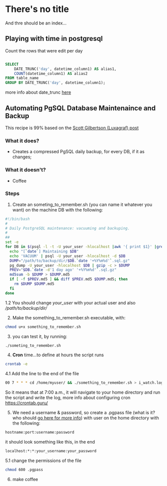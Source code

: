 # There's no title


And thre should be an index...

## Playing with time in postgresql

Count the rows that were edit per day

```sql

SELECT 
    DATE_TRUNC('day', datetime_column1) AS alias1, 
	COUNT(datetime_column1) AS alias2
FROM table_name
GROUP BY DATE_TRUNC('day', datetime_column1);

```

more info about date_trunc [here](https://www.postgresqltutorial.com/postgresql-date_trunc/)





## Automating PgSQL Database Maintenaince and Backup

This recipe is 99% based on the [Scott Gilbertson \(Luxagraf\) post](https://luxagraf.net/src/automatic-offsite-postgresql-backups)

### What it does?
+ Creates a compressed PgSQL daily backup, for every DB, if it as changes;

### What it doesn't?
* Coffee

### Steps

1. Create an someting_to_remember.sh (you can name it whatever you want) on the machine DB with the following:
```bash
#!/bin/bash
#
# Daily PostgreSQL maintenance: vacuuming and backuping.
#
##
set -e
for DB in $(psql -l -t -U your_user -hlocalhost |awk '{ print $1}' |grep -vE '^-|:|^List|^Name|template[0|1]|postgres|\|'); do
  echo "[`date`] Maintaining $DB"
  echo 'VACUUM' | psql -U your_user -hlocalhost -d $DB
  DUMP="/path/to/backup/dir/$DB.`date '+%Y%m%d'`.sql.gz"
  pg_dump -U your_user -hlocalhost $DB | gzip -c > $DUMP
  PREV="$DB.`date -d'1 day ago' '+%Y%m%d'`.sql.gz"
  md5sum -b $DUMP > $DUMP.md5
  if [ -f $PREV.md5 ] && diff $PREV.md5 $DUMP.md5; then
    rm $DUMP $DUMP.md5
  fi
done
```
  1.2 You should change *your_user* with your actual user and also */path/to/backup/dir/*

2. Make the something_to_remember.sh executable, with:
```bash
chmod u+x something_to_remember.sh
```

3. you can test it, by running:
```bash
./someting_to_remember.sh
```

4. **Cron** time...to define at hours the script runs
```bash
crontab -e
```
   4.1 Add the line to the end of the file
  ```bash
  00 7 * * * cd /home/myuser/ && ./something_to_remember.sh > i_watch.log
 ```
 So it means that at 7:00 a.m., it will navigate to your home directory and run the script and write the log, more info about configuring cron https://crontab.guru/

5. We need a username & password, so create a .pgpass file (what is it? who should [go here for more info](https://www.postgresql.org/docs/current/auth-methods.html)) with user on the home directory with the following:
```bash
hostname:port:username:password
```
  it should look something like this, in the end
```bash
localhost:*:*:your_username:your_password
```
   5.1 change the permissions of the file
  ```bash
  chmod 600 .pgpass
  ```
6. make coffee
